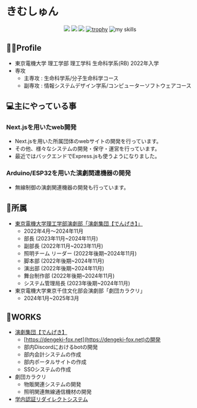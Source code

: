 # きむしゅん

<div align="center">

![](http://github-profile-summary-cards.vercel.app/api/cards/most-commit-language?username=kimshun0213kr&theme=radical)
![](http://github-profile-summary-cards.vercel.app/api/cards/profile-details?username=kimshun0213kr&theme=radical)
![](https://github-profile-summary-cards.vercel.app/api/cards/productive-time?username=kimshun0213kr&theme=radical&utcOffset=9)
[![trophy](https://github-profile-trophy.vercel.app/?username=kimshun0213kr&theme=radical&column=4)](https://github.com/ryo-ma/github-profile-trophy)
<img alt="my skills" src="https://skillicons.dev/icons?theme=dark&perline=7&i=c,cs,cpp,java,python,html,css,js,ts,go,react,next,express,vue,vercel,supabase,postgresql,github,ubuntu,arduino,raspberrypi" />
</div>


## 🧚‍♂️Profile
- 東京電機大学 理工学部 理工学科 生命科学系(RB) 2022年入学
- 専攻
  - 主専攻 : 生命科学系/分子生命科学コース
  - 副専攻 : 情報システムデザイン学系/コンピューターソフトウェアコース

## 💻主にやっている事

### Next.jsを用いたweb開発
- Next.jsを用いた所属団体のwebサイトの開発を行っています。
- その他、様々なシステムの開発・保守・運営を行っています。
- 最近ではバックエンドでExpress.jsも使うようになりました。

### Arduino/ESP32を用いた演劇関連機器の開発
- 無線制御の演劇関連機器の開発も行っています。

## 🏫所属
- [東京電機大学理工学部演劇部「演劇集団【でんげき】」](https://dengeki-fox.net/)
  - 2022年4月～2024年11月
  - 部長 (2023年11月~2024年11月)
  - 副部長 (2022年11月~2023年11月)
  - 照明チーム リーダー (2022年後期~2024年11月)
  - 脚本部 (2022年後期~2024年11月)
  - 演出部 (2022年後期~2024年11月)
  - 舞台制作部 (2022年後期~2024年11月)
  - システム管理局長 (2023年後期~2024年11月)
- 東京電機大学東京千住文化部会演劇部「劇団カラクリ」
  - 2024年1月~2025年3月

## 🧰WORKS
- [演劇集団【でんげき】](https://github.com/DENGEKI-TDU)
  - [https://dengeki-fox.net](https://dengeki-fox.net)の開発
  - 部内Discordにおけるbotの開発
  - 部内会計システムの作成
  - 部内ポータルサイトの作成
  - SSOシステムの作成
- 劇団カラクリ
  - 物販関連システムの開発
  - 照明関連無線通信機材の開発
- [学内認証リダイレクトシステム](https://tdu-redirect-app.vercel.app)
